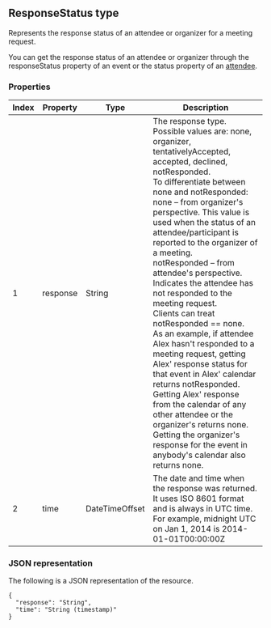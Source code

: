 ## ResponseStatus type
Represents the response status of an attendee or organizer for a meeting request.

You can get the response status of an attendee or organizer through the responseStatus property of an event or the status property of an [attendee](Attendee.md).

### Properties

| Index | Property | Type           | Description                                                                                                                                                                                                                                                                                                                                                                                                                                                                                                                                                                                                                                                                                                                                                                                                                                           |
|-------|----------|----------------|-------------------------------------------------------------------------------------------------------------------------------------------------------------------------------------------------------------------------------------------------------------------------------------------------------------------------------------------------------------------------------------------------------------------------------------------------------------------------------------------------------------------------------------------------------------------------------------------------------------------------------------------------------------------------------------------------------------------------------------------------------------------------------------------------------------------------------------------------------|
| 1     | response | String         | The response type. Possible values are: none, organizer, tentativelyAccepted, accepted, declined, notResponded.  <br/>To differentiate between none and notResponded:  <br/>none – from organizer's perspective. This value is used when the status of an attendee/participant is reported to the organizer of a meeting.  <br/>notResponded – from attendee's perspective. Indicates the attendee has not responded to the meeting request.  <br/>Clients can treat notResponded == none.   <br/>As an example, if attendee Alex hasn't responded to a meeting request, getting Alex' response status for that event in Alex' calendar returns notResponded. Getting Alex' response from the calendar of any other attendee or the organizer's returns none. Getting the organizer's response for the event in anybody's calendar also returns none. |
| 2     | time     | DateTimeOffset | The date and time when the response was returned. It uses ISO 8601 format and is always in UTC time. For example, midnight UTC on Jan 1, 2014 is 2014-01-01T00:00:00Z                                                                                                                                                                                                                                                                                                                                                                                                                                                                                                                                                                                                                                                                                 |

		
### JSON representation
The following is a JSON representation of the resource.
```http 
{
  "response": "String",
  "time": "String (timestamp)"
}
```
		
		
